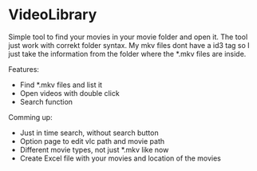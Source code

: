 VideoLibrary
========

Simple tool to find your movies in your movie folder and open it.
The tool just work with correkt folder syntax. My mkv files dont have a id3 tag so I just take the information from the folder where the *.mkv files are inside.

Features:

- Find *.mkv files and list it
- Open videos with double click
- Search function

Comming up:

- Just in time search, without search button
- Option page to edit vlc path and movie path
- Different movie types, not just *.mkv like now
- Create Excel file with your movies and location of the movies